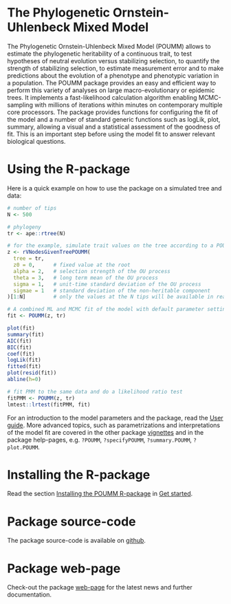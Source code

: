 
<!-- README.md is generated from README.Rmd. Please edit that file -->
The Phylogenetic Ornstein-Uhlenbeck Mixed Model
===============================================

The Phylogenetic Ornstein-Uhlenbeck Mixed Model (POUMM) allows to estimate the phylogenetic heritability of a continuous trait, to test hypotheses of neutral evolution versus stabilizing selection, to quantify the strength of stabilizing selection, to estimate measurement error and to make predictions about the evolution of a phenotype and phenotypic variation in a population. The POUMM package provides an easy and efficient way to perform this variety of analyses on large macro-evolutionary or epidemic trees. It implements a fast-likelihood calculation algorithm enabling MCMC-sampling with millions of iterations within minutes on contemporary multiple core processors. The package provides functions for configuring the fit of the model and a number of standard generic functions such as logLik, plot, summary, allowing a visual and a statistical assessment of the goodness of fit. This is an important step before using the model fit to answer relevant biological questions.

Using the R-package
===================

Here is a quick example on how to use the package on a simulated tree and data:

``` r
# number of tips
N <- 500 

# phylogeny
tr <- ape::rtree(N)

# for the example, simulate trait values on the tree according to a POUMM model.
z <- rVNodesGivenTreePOUMM(
  tree = tr,   
  z0 = 0,      # fixed value at the root
  alpha = 2,   # selection strength of the OU process
  theta = 3,   # long term mean of the OU process
  sigma = 1,   # unit-time standard deviation of the OU process
  sigmae = 1   # standard deviation of the non-heritable component
)[1:N]         # only the values at the N tips will be available in reality

# A combined ML and MCMC fit of the model with default parameter settings.
fit <- POUMM(z, tr)

plot(fit)
summary(fit)
AIC(fit)
BIC(fit)
coef(fit)
logLik(fit)
fitted(fit)
plot(resid(fit))
abline(h=0)

# fit PMM to the same data and do a likelihood ratio test
fitPMM <- POUMM(z, tr)
lmtest::lrtest(fitPMM, fit)
```

For an introduction to the model parameters and the package, read the [User guide](https://venelin.github.io/POUMM/articles/UserGuide.html). More advanced topics, such as parametrizations and interpretations of the model fit are covered in the other package [vignettes](https://venelin.github.io/POUMM/articles/index.html) and in the package help-pages, e.g. `?POUMM`, `?specifyPOUMM`, `?summary.POUMM`, `?plot.POUMM`.

Installing the R-package
========================

Read the section [Installing the POUMM R-package](https://venelin.github.io/POUMM/articles/UserGuide.html#Installing) in [Get started](https://venelin.github.io/POUMM/articles/UserGuide.html).

Package source-code
===================

The package source-code is available on [github](https://github.com/venelin/POUMM.git).

Package web-page
================

Check-out the package [web-page](https://venelin.github.io/POUMM/index.html) for the latest news and further documentation.
